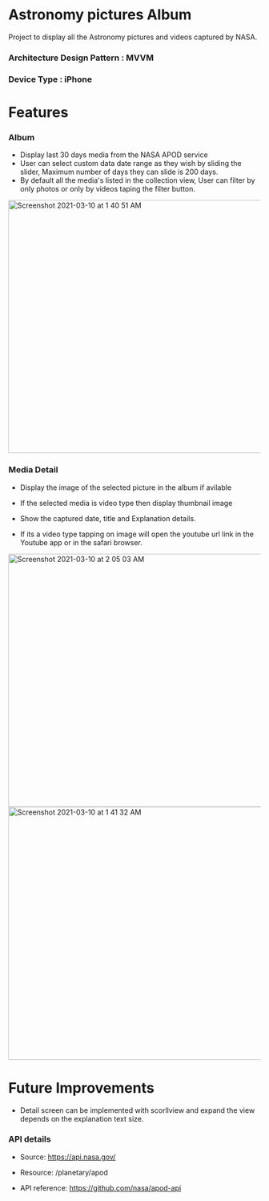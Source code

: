 # Astronomy pictures Album 

Project to display all the Astronomy pictures and videos captured by NASA. 

### Architecture Design Pattern : MVVM 
### Device Type : iPhone 



# Features  
### Album 

*  Display last 30 days media from the NASA APOD service 
*  User can select custom data date range as they wish by sliding the slider, Maximum number of days they can slide is 200 days.
*  By default all the media's listed in the collection view, User can filter by only photos or only by videos taping the filter button. 


<img width="505" alt="Screenshot 2021-03-10 at 1 40 51 AM" src="https://user-images.githubusercontent.com/8506555/110589163-02394900-8144-11eb-915a-45481bfb5da6.png">

  
  
### Media Detail 

* Display the image of the selected picture in the album if avilable

* If the selected media is video type then display thumbnail image 

* Show the captured date, title and Explanation details. 

* If its a video type tapping on image will open the youtube url link in the Youtube app or in the safari browser.



<img width="505" alt="Screenshot 2021-03-10 at 2 05 03 AM" src="https://user-images.githubusercontent.com/8506555/110590076-4d079080-8145-11eb-9152-6dfbf02aaf3d.png">


<img width="505" alt="Screenshot 2021-03-10 at 1 41 32 AM" src="https://user-images.githubusercontent.com/8506555/110590102-57298f00-8145-11eb-899b-cf26b0182411.png">


# Future Improvements 

* Detail screen can be implemented with scorllview and expand the view depends on the explanation text size. 



### API details

* Source: https://api.nasa.gov/

* Resource: /planetary/apod 

* API reference: https://github.com/nasa/apod-api 






  
